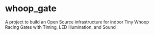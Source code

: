 # whoop_gate
A project to build an Open Source infrastructure for indoor Tiny Whoop Racing Gates with Timing, LED Illumination, and Sound
